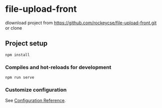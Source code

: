 # file-upload-front
dlownload project from https://github.com/rockeycse/file-upload-front.git or clone

## Project setup
```
npm install
```

### Compiles and hot-reloads for development
```
npm run serve
```


### Customize configuration
See [Configuration Reference](https://cli.vuejs.org/config/).
